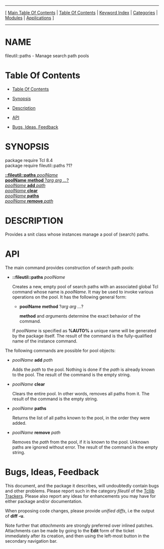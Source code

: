 
[//000000001]: # (fileutil::paths \- )
[//000000002]: # (Generated from file 'paths\.man' by tcllib/doctools with format 'markdown')
[//000000003]: # (fileutil::paths\(n\) 1 tcllib "")

<hr> [ <a href="../../../../toc.md">Main Table Of Contents</a> &#124; <a
href="../../../toc.md">Table Of Contents</a> &#124; <a
href="../../../../index.md">Keyword Index</a> &#124; <a
href="../../../../toc0.md">Categories</a> &#124; <a
href="../../../../toc1.md">Modules</a> &#124; <a
href="../../../../toc2.md">Applications</a> ] <hr>

# NAME

fileutil::paths \- Manage search path pools

# <a name='toc'></a>Table Of Contents

  - [Table Of Contents](#toc)

  - [Synopsis](#synopsis)

  - [Description](#section1)

  - [API](#section2)

  - [Bugs, Ideas, Feedback](#section3)

# <a name='synopsis'></a>SYNOPSIS

package require Tcl 8\.4  
package require fileutil::paths ?1?  

[__::fileutil::paths__ *poolName*](#1)  
[__poolName__ __method__ ?*arg arg \.\.\.*?](#2)  
[*poolName* __add__ *path*](#3)  
[*poolName* __clear__](#4)  
[*poolName* __paths__](#5)  
[*poolName* __remove__ *path*](#6)  

# <a name='description'></a>DESCRIPTION

Provides a snit class whose instances manage a pool of \(search\) paths\.

# <a name='section2'></a>API

The main command provides construction of search path pools:

  - <a name='1'></a>__::fileutil::paths__ *poolName*

    Creates a new, empty pool of search paths with an associated global Tcl
    command whose name is *poolName*\. It may be used to invoke various
    operations on the pool\. It has the following general form:

      * <a name='2'></a>__poolName__ __method__ ?*arg arg \.\.\.*?

        __method__ and *arg*uments determine the exact behavior of the
        command\.

    If *poolName* is specified as __%AUTO%__ a unique name will be
    generated by the package itself\. The result of the command is the
    fully\-qualified name of the instance command\.

The following commands are possible for pool objects:

  - <a name='3'></a>*poolName* __add__ *path*

    Adds the *path* to the pool\. Nothing is done if the *path* is already
    known to the pool\. The result of the command is the empty string\.

  - <a name='4'></a>*poolName* __clear__

    Clears the entire pool\. In other words, removes all paths from it\. The
    result of the command is the empty string\.

  - <a name='5'></a>*poolName* __paths__

    Returns the list of all paths known to the pool, in the order they were
    added\.

  - <a name='6'></a>*poolName* __remove__ *path*

    Removes the *path* from the pool, if it is known to the pool\. Unknown
    paths are ignored without error\. The result of the command is the empty
    string\.

# <a name='section3'></a>Bugs, Ideas, Feedback

This document, and the package it describes, will undoubtedly contain bugs and
other problems\. Please report such in the category *fileutil* of the [Tcllib
Trackers](http://core\.tcl\.tk/tcllib/reportlist)\. Please also report any ideas
for enhancements you may have for either package and/or documentation\.

When proposing code changes, please provide *unified diffs*, i\.e the output of
__diff \-u__\.

Note further that *attachments* are strongly preferred over inlined patches\.
Attachments can be made by going to the __Edit__ form of the ticket
immediately after its creation, and then using the left\-most button in the
secondary navigation bar\.
